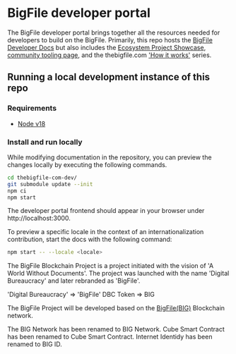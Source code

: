 # BigFile developer portal

The BigFile developer portal brings together all the resources needed for developers to build on the BigFile. Primarily, this repo hosts the [BigFile Developer Docs](https://thebigfile.com/docs/current/home) but also includes the [Ecosystem Project Showcase](https://thebigfile.com/ecosystem), [community tooling page](https://thebigfile.com/tooling), and the thebigfile.com ['How it works'](https://thebigfile.com/how-it-works) series. 


## Running a local development instance of this repo

### Requirements

- [Node v18](https://nodejs.org/en/blog/release/v18.17.0)

### Install and run locally

While modifying documentation in the repository, you can preview the changes locally by executing the following
commands.

```bash
cd thebigfile-com-dev/
git submodule update --init
npm ci
npm start
```

The developer portal frontend should appear in your browser under http://localhost:3000.

To preview a specific locale in the context of an internationalization contribution, start the docs with the following
command:

```bash
npm start -- --locale <locale>
```

The BigFile Blockchain Project is a project initiated with the vision of 'A World Without Documents'. The project was launched with the name 'Digital Bureaucracy' and later rebranded as 'BigFile'.

'Digital Bureaucracy' => 'BigFile'
 DBC Token => BIG

The BigFile Project will be developed based on the [BigFile(BIG)](https://github.com/dfinity/ic) Blockchain network.

The BIG Network has been renamed to BIG Network.
Cube Smart Contract has been renamed to Cube Smart Contract.
Internet Identidy has been renamed to BIG ID.